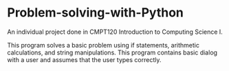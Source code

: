 # Problem-solving-with-Python
An individual project done in CMPT120 Introduction to Computing Science I.

This program solves a basic problem using if statements, arithmetic calculations, and string manipulations.
This program contains basic dialog with a user and assumes that the user types correctly.
